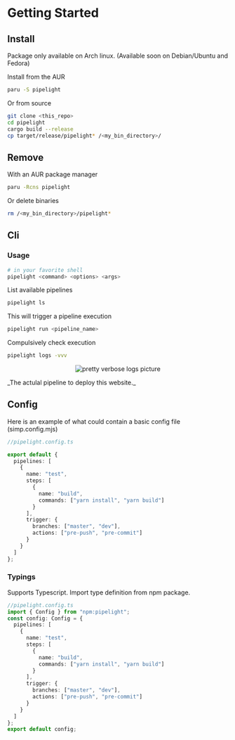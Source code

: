 # Getting Started

## Install

Package only available on Arch linux.
(Available soon on Debian/Ubuntu and Fedora)

Install from the AUR

```bash
paru -S pipelight
```

Or from source

```sh
git clone <this_repo>
cd pipelight
cargo build --release
cp target/release/pipelight* /<my_bin_directory>/
```

## Remove

With an AUR package manager

```bash
paru -Rcns pipelight
```

Or delete binaries

```sh
rm /<my_bin_directory>/pipelight*
```

## Cli

### Usage

```bash
# in your favorite shell
pipelight <command> <options> <args>
```

List available pipelines

```bash
pipelight ls
```

This will trigger a pipeline execution

```bash
pipelight run <pipeline_name>
```

Compulsively check execution

```bash
pipelight logs -vvv
```

<p align="center">
  <img class="terminal" src="https://doc.pipelight.areskul.com/images/logs.png" alt="pretty verbose logs picture">
</p>
_The actulal pipeline to deploy this website._

## Config

Here is an example of what could contain a basic config file (simp.config.mjs)

```ts
//pipelight.config.ts

export default {
  pipelines: [
    {
      name: "test",
      steps: [
        {
          name: "build",
          commands: ["yarn install", "yarn build"]
        }
      ],
      trigger: {
        branches: ["master", "dev"],
        actions: ["pre-push", "pre-commit"]
      }
    }
  ]
};
```

### Typings

Supports Typescript.
Import type definition from npm package.

```ts
//pipelight.config.ts
import { Config } from "npm:pipelight";
const config: Config = {
  pipelines: [
    {
      name: "test",
      steps: [
        {
          name: "build",
          commands: ["yarn install", "yarn build"]
        }
      ],
      trigger: {
        branches: ["master", "dev"],
        actions: ["pre-push", "pre-commit"]
      }
    }
  ]
};
export default config;
```
